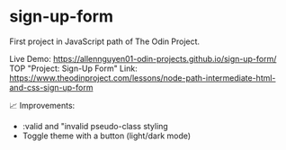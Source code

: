 # sign-up-form

First project in JavaScript path of The Odin Project.

Live Demo: https://allennguyen01-odin-projects.github.io/sign-up-form/  
TOP "Project: Sign-Up Form" Link: https://www.theodinproject.com/lessons/node-path-intermediate-html-and-css-sign-up-form

📈 Improvements:

- :valid and "invalid pseudo-class styling
- Toggle theme with a button (light/dark mode)

